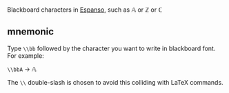 Blackboard characters in [Espanso](https://espanso.org/), such as 𝔸 or ℤ or ℂ


## mnemonic

Type `\\bb` followed by the character you want to write in blackboard font. For example:


`\\bbA` → 𝔸

The `\\` double-slash is chosen to avoid this colliding with LaTeX commands.